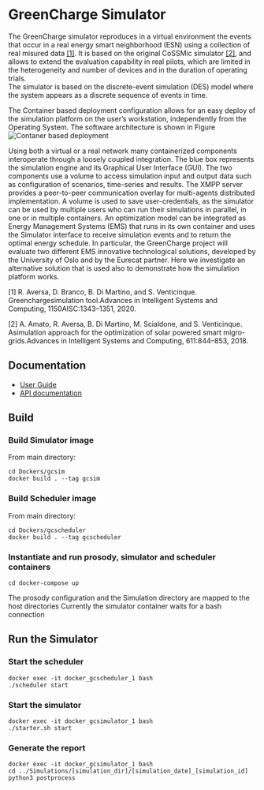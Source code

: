 # GreenCharge Simulator
The  GreenCharge  simulator reproduces in a virtual environment the events that occur in a real energy smart neighborhood (ESN) using a collection of real misured data [[1]](#aversa2020). It is based on the original  CoSSMic  simulator [[2]](#amato2018), and allows to extend the evaluation capability in real pilots, which are limited in the heterogeneity and number of devices and in the duration of operating trials.  
The simulator is based on the discrete-event simulation (DES) model where the system appears as a discrete sequence of events in time.  


The Container based deployment configuration allows for an easy deploy of the simulation platform on the user’s workstation, independently from the Operating System. The software architecture is shown in Figure 
![Contaner based deployment](https://greencharge.github.io/gcsimulator/docs/images/docker_arc.png)

Using both a virtual or a real network many containerized components interoperate through a loosely coupled integration. The blue box represents the simulation engine and its  Graphical User Interface (GUI). The two components use a volume to access simulation input and output data such as configuration of scenarios, time-series and  results.
The XMPP server provides a peer-to-peer communication overlay for multi-agents  distributed implementation. A volume is used to save user-credentials, as the simulator can be used by multiple users who can run their simulations in parallel, in one or in multiple containers.
An optimization model can be integrated as Energy Management Systems (EMS) that  runs in its own container and  uses the Simulator interface to receive simulation events and to return the optimal energy schedule. In particular, the GreenCharge project will evaluate two different EMS innovative technological solutions, developed by the University of Oslo and by the Eurecat partner. Here we investigate an alternative solution that is used also to demonstrate how the simulation platform works.

<a name="aversa2020">[1]</a> R. Aversa, D. Branco, B. Di Martino, and S. Venticinque.  Greenchargesimulation  tool.Advances in Intelligent Systems and Computing,  1150AISC:1343–1351, 2020.

<a name="amato2018">[2]</a> A. Amato, R. Aversa, B. Di Martino, M. Scialdone, and S. Venticinque. Asimulation approach for the optimization of solar powered smart migro-grids.Advances in Intelligent Systems and Computing, 611:844–853, 2018.

## Documentation
* [User Guide](https://GreenCharge.github.io/gcsimulator/docs/user_guide/index.html)
* [API documentation](https://GreenCharge.github.io/gcsimulator/docs/gcsim/api/index.html)


## Build

### Build Simulator image
From main directory:
```
cd Dockers/gcsim
docker build . --tag gcsim
```

### Build Scheduler image
From main directory:
```
cd Dockers/gcscheduler
docker build . --tag gcscheduler
```

### Instantiate and run prosody, simulator and scheduler containers
```
cd docker-compose up
```

The prosody configuration and the Simulation directory are mapped to the host directories
Currently the simulator container waits for a bash connection

## Run the Simulator
### Start the scheduler
```
docker exec -it docker_gcscheduler_1 bash
./scheduler start
```

### Start the simulator
```
docker exec -it docker_gcsimulator_1 bash
./starter.sh start
```
### Generate the report
```
docker exec -it docker_gcsimulator_1 bash
cd ../Simulations/[simulation_dir]/[simulation_date]_[simulation_id]
python3 postprocess
```
